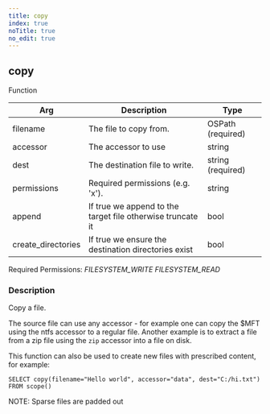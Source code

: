```yaml
---
title: copy
index: true
noTitle: true
no_edit: true
---
```




<div class="vql_item"></div>


## copy
<span class='vql_type pull-right page-header'>Function</span>



<div class="vqlargs"></div>

Arg | Description | Type
----|-------------|-----
filename|The file to copy from.|OSPath (required)
accessor|The accessor to use|string
dest|The destination file to write.|string (required)
permissions|Required permissions (e.g. 'x').|string
append|If true we append to the target file otherwise truncate it|bool
create_directories|If true we ensure the destination directories exist|bool

Required Permissions: 
<i class="linkcolour label pull-right label-success">FILESYSTEM_WRITE</i>
<i class="linkcolour label pull-right label-success">FILESYSTEM_READ</i>

### Description

Copy a file.

The source file can use any accessor - for example one can copy
the $MFT using the ntfs accessor to a regular file. Another
example is to extract a file from a zip file using the `zip`
accessor into a file on disk.

This function can also be used to create new files with prescribed
content, for example:

```vql
SELECT copy(filename="Hello world", accessor="data", dest="C:/hi.txt")
FROM scope()
```

NOTE: Sparse files are padded out


